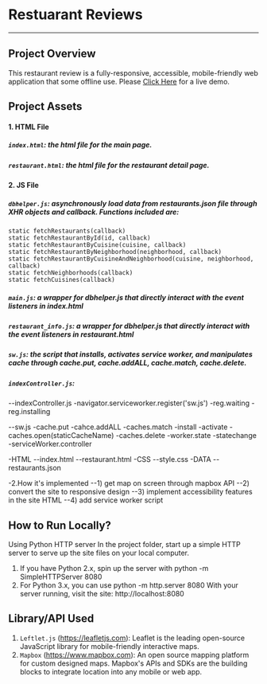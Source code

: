 # Restuarant Reviews
---
## Project Overview
This restaurant review is a fully-responsive, accessible, mobile-friendly web application that some offline use. Please [Click Here](https://shijingl.github.io/Restaurant_Review/) for a live demo. 

## Project Assets
#### 1. HTML File
##### `index.html`: the html file for the main page. 
##### `restaurant.html`: the html file for the restaurant detail page.

#### 2. JS File 
##### `dbhelper.js`: asynchronously load data from restaurants.json file through XHR objects and callback. Functions included are: </br>
`static fetchRestaurants(callback)` </br>
`static fetchRestaurantById(id, callback)` </br>
`static fetchRestaurantByCuisine(cuisine, callback)` </br>
`static fetchRestaurantByNeighborhood(neighborhood, callback)` </br>
`static fetchRestaurantByCuisineAndNeighborhood(cuisine, neighborhood, callback)` </br>
`static fetchNeighborhoods(callback)` </br>
`static fetchCuisines(callback)` </br>
##### `main.js`: a wrapper for dbhelper.js that directly interact with the event listeners in index.html 
##### `restaurant_info.js`: a wrapper for dbhelper.js that directly interact with the event listeners in restaurant.html
##### `sw.js`: the script that installs, activates service worker, and manipulates cache through cache.put, cache.addALL, cache.match, cache.delete. 
##### `indexController.js`: 


--indexController.js
-navigator.serviceworker.register('sw.js')
-reg.waiting
-reg.installing

--sw.js
-cache.put
-cahce.addALL
-caches.match
-install
-activate
-caches.open(staticCacheName)
-caches.delete
-worker.state
-statechange
-serviceWorker.controller

-HTML
--index.html
--restaurant.html
-CSS
--style.css
-DATA
--restaurants.json


-2.How it's implemented
--1) get map on screen through mapbox API
--2) convert the site to responsive design
--3) implement accessibility features in the site HTML
--4) add service worker script

## How to Run Locally?
Using Python HTTP server In the project folder, start up a simple HTTP server to serve up the site files on your local computer.
1. If you have Python 2.x, spin up the server with python -m SimpleHTTPServer 8080
2. For Python 3.x, you can use python -m http.server 8080
With your server running, visit the site: http://localhost:8080

## Library/API Used
1. `Leftlet.js` (https://leafletjs.com): Leaflet is the leading open-source JavaScript library for mobile-friendly interactive maps. 
2. `Mapbox` (https://www.mapbox.com): An open source mapping platform for custom designed maps. Mapbox's APIs and SDKs are the building blocks to integrate location into any mobile or web app.

